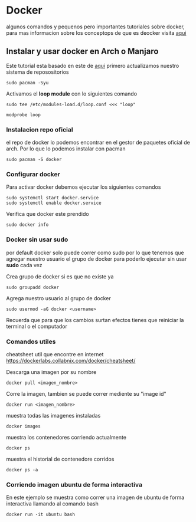 # Docker
algunos comandos y pequenos pero importantes tutoriales sobre docker, para mas informacion sobre los conceptops de que es deocker visita [aqui](https://github.com/Erick-vital/Tutoriales/tree/master/linux/docker_conceptops)

## Instalar y usar docker en Arch o Manjaro
Este tutorial esta basado en este de [aqui](https://linuxhint.com/install_start_docker_arch_linux/)
primero actualizamos nuestro sistema de reposositorios
```
sudo pacman -Syu
```
Activamos el **loop module** con lo siguientes comando
```
sudo tee /etc/modules-load.d/loop.conf <<< "loop"
```
```
modprobe loop
```
### Instalacion repo oficial
el repo de docker lo podemos encontrar en el gestor de paquetes oficial de arch. Por lo que lo podemos instalar con pacman
```
sudo pacman -S docker
```
### Configurar docker
Para activar docker debemos ejecutar los siguientes comandos
```
sudo systemctl start docker.service
sudo systemctl enable docker.service
```
Verifica que docker este prendido
```
sudo docker info
```

### Docker sin usar sudo
por default docker solo puede correr como sudo por lo que tenemos que agregar nuestro usuario el grupo de docker para poderlo ejecutar sin usar **sudo** cada vez

Crea grupo de docker si es que no existe ya
```
sudo groupadd docker
```

Agrega nuestro usuario al grupo de docker 
```
sudo usermod -aG docker <username>
```

Recuerda que para que los cambios surtan efectos tienes que reiniciar la terminal o el computador 

### Comandos utiles
cheatsheet util que encontre en internet
https://dockerlabs.collabnix.com/docker/cheatsheet/

Descarga una imagen por su nombre
```
docker pull <imagen_nombre>
```

Corre la imagen, tambien se puede correr mediente su "image id"
```
docker run <imagen_nombre>
```

muestra todas las imagenes instaladas
```
docker images
```

muestra los contenedores corriendo actualmente
```
docker ps
```

muestra el historial de contenedore corridos
```
docker ps -a
```

### Corriendo imagen ubuntu de forma interactiva
En este ejemplo se muestra como correr una imagen de ubuntu de forma interactiva llamando al comando bash
```
docker run -it ubuntu bash
```
